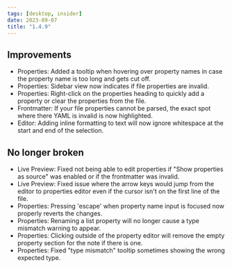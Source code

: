 ```yaml
---
tags: [desktop, insider]
date: 2023-09-07
title: "1.4.9"
---
```


## Improvements

- Properties: Added a tooltip when hovering over property names in case the property name is too long and gets cut off.
- Properties: Sidebar view now indicates if file properties are invalid.
- Properties: Right-click on the properties heading to quickly add a property or clear the properties from the file.
- Frontmatter: If your file properties cannot be parsed, the exact spot where there YAML is invalid is now highlighted.
- Editor: Adding inline formatting to text will now ignore whitespace at the start and end of the selection.

## No longer broken

- Live Preview: Fixed not being able to edit properties if "Show properties as source" was enabled or if the frontmatter was invalid.
- Live Preview: Fixed issue where the arrow keys would jump from the editor to properties editor even if the cursor isn't on the first line of the file.
- Properties: Pressing 'escape' when property name input is focused now properly reverts the changes.
- Properties: Renaming a list property will no longer cause a type mismatch warning to appear.
- Properties: Clicking outside of the property editor will remove the empty property section for the note if there is one.
- Properties: Fixed "type mismatch" tooltip sometimes showing the wrong expected type.
